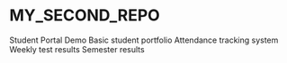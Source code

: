 # MY_SECOND_REPO
Student Portal Demo
Basic student portfolio
Attendance tracking system
Weekly test results
Semester results
